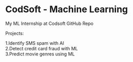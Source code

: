 # CodSoft - Machine Learning
 My ML Internship at Codsoft GitHub Repo 

 Projects:

 1.Identify SMS spam with AI <br />
 2.Detect credit card fraud with ML <br />
 3.Predict movie genres using ML  <br />
